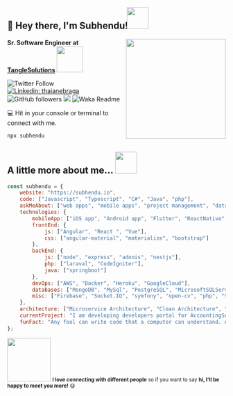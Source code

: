 <h2>👋 Hey there, I'm Subhendu! <img src="https://i.pinimg.com/originals/ea/6e/60/ea6e603c4204ecb4664901d7f9edf452.gif" width="50" style="margin-bottom:-4px; margin-left:-8px;"></h2>
<img align='right' src="https://i.pinimg.com/originals/70/80/4f/70804f7e25b11f29db904f2fa7b4cd9d.gif" width="230">
<p><b>Sr. Software Engineer at <a href="http://www.tanglesolutions.com">TangleSolutions</a></b>
<img src="https://thumbs.gfycat.com/YearlySinfulKingfisher-size_restricted.gif" width="60" style="margin-bottom:-11px;"></p>

![Twitter Follow](https://img.shields.io/twitter/follow/subhendu_io?label=Follow)
[![Linkedin: thaianebraga](https://img.shields.io/badge/-Subhendu-blue?style=flat-square&logo=Linkedin&logoColor=white&link=https://www.linkedin.com/in/subhendu-io/)](https://www.linkedin.com/in/subhendu-io/)
![GitHub followers](https://img.shields.io/github/followers/Subhendu-io?label=Follow&style=social)
![](https://visitor-badge.glitch.me/badge?page_id=subhendu-io.subhendu-io)
![Waka Readme](https://github.com/anmol098/anmol098/workflows/Waka%20Readme/badge.svg)

💻 Hit in your console or terminal to connect with me.

```bash
npx subhendu
```

## A little more about me... <img src="https://88daystowork.com/img/walker-loading.gif" width="50" style="margin-bottom:-8px;">  

```javascript
const subhendu = {
    website: "https://subhendu.io",
    code: ["Javascript", "Typescript", "C#", "Java", "php"],
    askMeAbout: ["web apps", "mobile apps", "project management", "data structure", "photography"],
    technologies: {
        mobileApp: ["iOS app", "Android app", "Flutter", "ReactNative", "NativeScript"],
        frontEnd: {
            js: ["Angular", "React ", "Vue"],
            css: ["angular-material", "materialize", "bootstrap"]
        },
        backEnd: {
            js: ["node", "express", "adonis", "nestjs"],
            php: ["laraval", "CodeIgniter"],
            java: ["springboot"]
        },
        devOps: ["AWS", "Docker", "Heroku", "GoogleCloud"],
        databases: ["MongoDB", "MySql", "PostgreSQL", "MicrosoftSQLServer", "MariaDB", "firestore", "Redis"],
        misc: ["Firebase", "Socket.IO", "symfony", "open-cv", "php", "SuiteApp"]
    },
    architecture: ["Microservice Architecture", "Clean Architecture", "Serverless Architecture"],
    currentProject: "I am developing developers portal for AccountingSuite using MEANStack",
    funFact: "Any fool can write code that a computer can understand. Always write code that humans can understand!"
};
```

<img src="https://thumbs.gfycat.com/WarmheartedMedicalCornsnake-size_restricted.gif" width="100"> <small><b>I love connecting with different people</b> so if you want to say <b>hi, I'll be happy to meet you more!</b> 😋</small>
